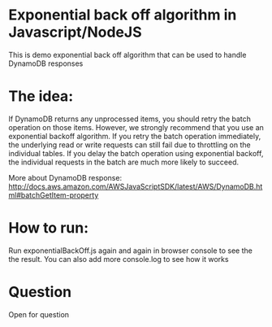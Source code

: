# Exponential back off algorithm in Javascript/NodeJS
This is demo exponential back off algorithm that can be used to handle DynamoDB responses
# The idea: 
If DynamoDB returns any unprocessed items, you should retry the batch operation on those items. However, we strongly recommend that you use an exponential backoff algorithm. If you retry the batch operation immediately, the underlying read or write requests can still fail due to throttling on the individual tables. If you delay the batch operation using exponential backoff, the individual requests in the batch are much more likely to succeed.

More about DynamoDB response: http://docs.aws.amazon.com/AWSJavaScriptSDK/latest/AWS/DynamoDB.html#batchGetItem-property

# How to run:
Run exponentialBackOff.js again and again  in browser console to see the the result.
You can also add more console.log to see how it works

# Question
Open for question
